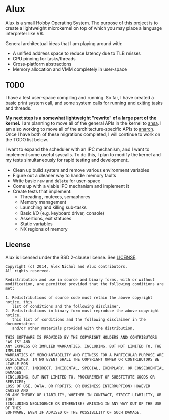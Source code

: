 # Alux

Alux is a small Hobby Operating System. The purpose of this project is to create a lightweight microkernel on top of which you may place a language interpreter like V8.

General architectual ideas that I am playing around with:

 * A unified address space to reduce latency due to TLB misses
 * CPU pinning for tasks/threads
 * Cross-platform abstractions
 * Memory allocation and VMM completely in user-space

## TODO

I have a test user-space compiling and running. So far, I have created a basic print system call, and some system calls for running and exiting tasks and threads.

**My next step is a somewhat lightweight "rewrite" of a large part of the kernel.** I am planning to move all of the general APIs in the kernel to [ansa](http://github.com/unixpickle/ansa). I am also working to move all of the architecture-specific APIs to [anarch](http://github.com/unixpickle/anarch). Once I have both of these migrations completed, I will continue to work on the TODO list below.

I want to expand the scheduler with an IPC mechanism, and I want to implement some useful syscalls. To do this, I plan to modify the kernel and my tests simultaneously for rapid testing and development.

 * Clean up build system and remove various environment variables
 * Figure out a cleaner way to handle memory faults
 * Write basic `new` and `delete` for user-space
 * Come up with a viable IPC mechanism and implement it
 * Create tests that implement:
   * Threading, mutexes, semaphores
   * Memory management
   * Launching and killing sub-tasks
   * Basic I/O (e.g. keyboard driver, console)
   * Assertions, exit statuses
   * Static variables
   * NX regions of memory

## License

Alux is licensed under the BSD 2-clause license. See [LICENSE](https://github.com/unixpickle/alux/blob/master/LICENSE).

```
Copyright (c) 2014, Alex Nichol and Alux contributors.
All rights reserved.

Redistribution and use in source and binary forms, with or without
modification, are permitted provided that the following conditions are met:

1. Redistributions of source code must retain the above copyright notice, this
   list of conditions and the following disclaimer. 
2. Redistributions in binary form must reproduce the above copyright notice,
   this list of conditions and the following disclaimer in the documentation
   and/or other materials provided with the distribution.

THIS SOFTWARE IS PROVIDED BY THE COPYRIGHT HOLDERS AND CONTRIBUTORS "AS IS" AND
ANY EXPRESS OR IMPLIED WARRANTIES, INCLUDING, BUT NOT LIMITED TO, THE IMPLIED
WARRANTIES OF MERCHANTABILITY AND FITNESS FOR A PARTICULAR PURPOSE ARE
DISCLAIMED. IN NO EVENT SHALL THE COPYRIGHT OWNER OR CONTRIBUTORS BE LIABLE FOR
ANY DIRECT, INDIRECT, INCIDENTAL, SPECIAL, EXEMPLARY, OR CONSEQUENTIAL DAMAGES
(INCLUDING, BUT NOT LIMITED TO, PROCUREMENT OF SUBSTITUTE GOODS OR SERVICES;
LOSS OF USE, DATA, OR PROFITS; OR BUSINESS INTERRUPTION) HOWEVER CAUSED AND
ON ANY THEORY OF LIABILITY, WHETHER IN CONTRACT, STRICT LIABILITY, OR TORT
(INCLUDING NEGLIGENCE OR OTHERWISE) ARISING IN ANY WAY OUT OF THE USE OF THIS
SOFTWARE, EVEN IF ADVISED OF THE POSSIBILITY OF SUCH DAMAGE.
```
